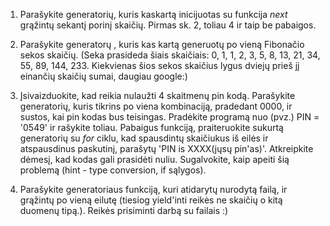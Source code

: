 1. Parašykite generatorių, 
kuris kaskartą inicijuotas su funkcija *next* grąžintų sekantį porinį skaičių. 
Pirmas sk. 2, toliau 4 ir taip be pabaigos.

2. Parašykite generatorų , kuris kas kartą generuotų po vieną Fibonačio sekos 
skaičių. (Seka prasideda šiais skaičiais: 0, 1, 1, 2, 3, 5, 8, 13, 21, 34, 55, 89, 144, 233. 
Kiekvienas šios sekos skaičius lygus dviejų prieš jį einančių skaičių sumai, daugiau google:)

3. Įsivaizduokite, kad reikia nulaužti 4 skaitmenų pin kodą. Parašykite generatorių, kuris tikrins po viena kombinaciją, 
pradedant 0000, ir sustos, kai pin kodas bus teisingas. Pradėkite programą nuo (pvz.) PIN = '0549' ir 
rašykite toliau. Pabaigus funkciją, praiteruokite sukurtą generatorių su *for* ciklu, kad spausdintų 
skaičiukus iš eilės ir atspausdinus paskutinį, parašytų 'PIN is XXXX(jųsų pin'as)'. Atkreipkite dėmesį, kad kodas gali 
prasidėti nuliu. Sugalvokite, kaip apeiti šią problemą (hint - type conversion, if sąlygos).

4. Parašykite generatoriaus funkciją, kuri atidarytų nurodytą failą, ir grąžintų 
po vieną eilutę (tiesiog yield'inti reikės ne skaičių o kitą duomenų tipą.). 
Reikės prisiminti darbą su failais :)